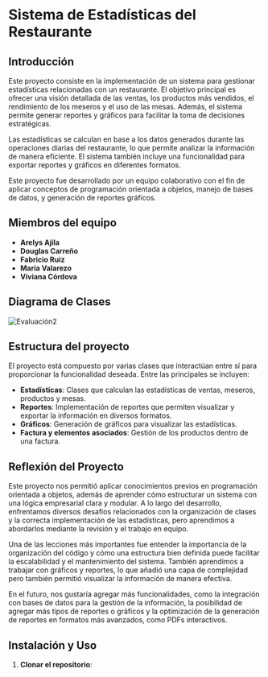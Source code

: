 # Sistema de Estadísticas del Restaurante

## Introducción

Este proyecto consiste en la implementación de un sistema para gestionar estadísticas relacionadas con un restaurante. El objetivo principal es ofrecer una visión detallada de las ventas, los productos más vendidos, el rendimiento de los meseros y el uso de las mesas. Además, el sistema permite generar reportes y gráficos para facilitar la toma de decisiones estratégicas.

Las estadísticas se calculan en base a los datos generados durante las operaciones diarias del restaurante, lo que permite analizar la información de manera eficiente. El sistema también incluye una funcionalidad para exportar reportes y gráficos en diferentes formatos.

Este proyecto fue desarrollado por un equipo colaborativo con el fin de aplicar conceptos de programación orientada a objetos, manejo de bases de datos, y generación de reportes gráficos.

## Miembros del equipo

- **Arelys Ajila**
- **Douglas Carreño**
- **Fabricio Ruiz**
- **María Valarezo**
- **Viviana Córdova**

## Diagrama de Clases
![Evaluación2](https://github.com/user-attachments/assets/c79692fe-2562-4fd3-97a6-570c8b7d527c)


## Estructura del proyecto

El proyecto está compuesto por varias clases que interactúan entre sí para proporcionar la funcionalidad deseada. Entre las principales se incluyen:

- **Estadísticas**: Clases que calculan las estadísticas de ventas, meseros, productos y mesas.
- **Reportes**: Implementación de reportes que permiten visualizar y exportar la información en diversos formatos.
- **Gráficos**: Generación de gráficos para visualizar las estadísticas.
- **Factura y elementos asociados**: Gestión de los productos dentro de una factura.

## Reflexión del Proyecto

Este proyecto nos permitió aplicar conocimientos previos en programación orientada a objetos, además de aprender cómo estructurar un sistema con una lógica empresarial clara y modular. A lo largo del desarrollo, enfrentamos diversos desafíos relacionados con la organización de clases y la correcta implementación de las estadísticas, pero aprendimos a abordarlos mediante la revisión y el trabajo en equipo.

Una de las lecciones más importantes fue entender la importancia de la organización del código y cómo una estructura bien definida puede facilitar la escalabilidad y el mantenimiento del sistema. También aprendimos a trabajar con gráficos y reportes, lo que añadió una capa de complejidad pero también permitió visualizar la información de manera efectiva.

En el futuro, nos gustaría agregar más funcionalidades, como la integración con bases de datos para la gestión de la información, la posibilidad de agregar más tipos de reportes o gráficos y la optimización de la generación de reportes en formatos más avanzados, como PDFs interactivos.

## Instalación y Uso

1. **Clonar el repositorio**:
